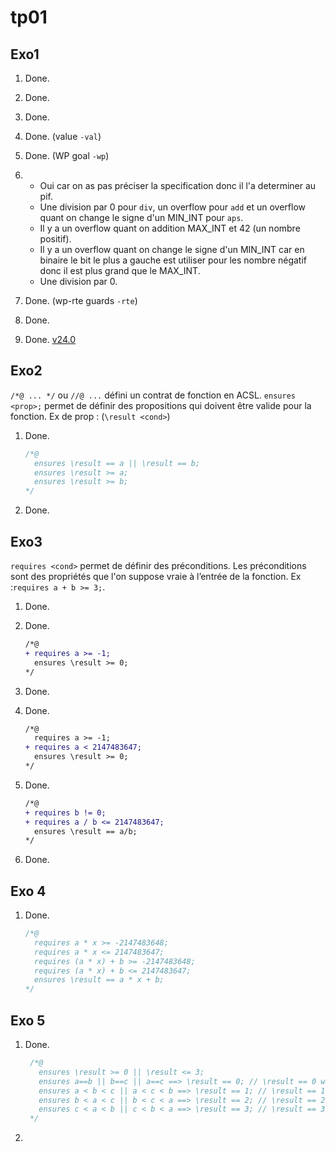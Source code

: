 # tp01

## Exo1

1. Done.
2. Done.
3. Done.
4. Done. (value `-val`)
5. Done. (WP goal `-wp`)
6.
   * Oui car on as pas préciser la specification donc il l'a determiner au pif.
   * Une division par 0 pour `div`, un overflow pour `add` et un overflow quant on change le signe d'un MIN_INT pour `aps`.
   * Il y a un overflow quant on addition MAX_INT et 42 (un nombre positif).
   * Il y a un overflow quant on change le signe d'un MIN_INT car en binaire le bit le plus a gauche est utiliser pour les nombre négatif donc il est plus grand que le MAX_INT.
   * Une division par 0.

7. Done. (wp-rte guards `-rte`)
8. Done.
9. Done. [v24.0](https://www.frama-c.com/fc-versions/chromium.html)

## Exo2

`/*@ ... */` ou `//@ ...` défini un contrat de fonction en ACSL.
`ensures <prop>;` permet de définir des propositions qui doivent être valide pour la fonction.
Ex de prop : (`\result <cond>`)

1. Done.

    ```c
    /*@
      ensures \result == a || \result == b;
      ensures \result >= a;
      ensures \result >= b;
    */
    ```

2. Done.

## Exo3

`requires <cond>` permet de définir des préconditions. Les préconditions sont des propriétés que l'on suppose vraie à l’entrée de la fonction. Ex :`requires a + b >= 3;`.

1. Done.
2. Done.

    ```diff
    /*@
    + requires a >= -1;
      ensures \result >= 0;
    */
    ```

3. Done.
4. Done.

    ```diff
    /*@
      requires a >= -1;
    + requires a < 2147483647;
      ensures \result >= 0;
    */
    ```

5. Done.

    ```diff
    /*@
    + requires b != 0;
    + requires a / b <= 2147483647;
      ensures \result == a/b;
    */
    ```

6. Done.

## Exo 4

1. Done.

   ```c
   /*@
     requires a * x >= -2147483648;
     requires a * x <= 2147483647;
     requires (a * x) + b >= -2147483648;
     requires (a * x) + b <= 2147483647;
     ensures \result == a * x + b;
   */
   ```

## Exo 5

1. Done.

   ```c
    /*@
      ensures \result >= 0 || \result <= 3;
      ensures a==b || b==c || a==c ==> \result == 0; // \result == 0 when a==b || b==c || a==c
      ensures a < b < c || a < c < b ==> \result == 1; // \result == 1 when a < b&&c
      ensures b < a < c || b < c < a ==> \result == 2; // \result == 2 when b < a&&c
      ensures c < a < b || c < b < a ==> \result == 3; // \result == 3 when c < a&&b
    */
   ```

2.
